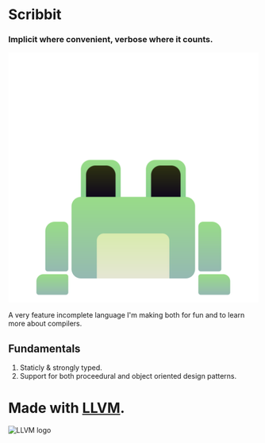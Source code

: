 # Scribbit

### Implicit where convenient, verbose where it counts.

![Scribbit Logo, because let's be real. Your programming language isn't real if it doesn't have one](./media/icons/scribbit.svg)

A very feature incomplete language I'm making both for fun and to learn more about compilers.

## Fundamentals

1. Staticly & strongly typed.
2. Support for both proceedural and object oriented design patterns.


# Made with [LLVM](https://llvm.org/).
![LLVM logo](https://llvm.org/img/LLVMWyvernSmall.png)




